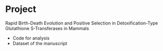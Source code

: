 # Project
Rapid Birth-Death Evolution and Positive Selection in Detoxification-Type Glutathione S-Transferases in Mammals<br />
* Code for analysis<br />
* Dataset of the manuscript<br />
